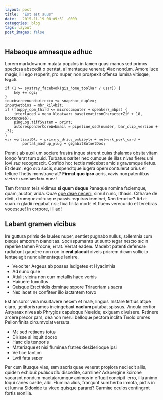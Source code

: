 ```yaml
---
layout: post
title:  "Est est suus"
date:   2015-11-19 08:09:51 -0800
categories: blog
tags: layout
post_images: false
---
```

## Habeoque amnesque adhuc

Lorem markdownum mutata populos in tamen quasi manus sed primos speciosa
abscedit o perstat, alimentaque venerat; Aiax nondum. Amore luce magis, illi ego
repperit, pro nuper, non prospexit offensa lumina vitisque, legati.

    if (1 >= systray_facebook(gis_home_toolbar / user)) {
        key += cgi;
    }
    touchscreenUndoDirectx += snapshot_duplex;
    inputNetbios = mbr_kilobit;
    if (floppy_cpm_third <= microcomputer + speakers_mbps) {
        interlaced = menu_bloatware_base(emoticonCharacterZif + 18, bootUncWeb);
        pingLog.tiffSystem = print;
        autoresponderCoreWebmail = pipeline_ssd(number, bar_clip_version + -3);
    }
    var verticalDlc = primary_drive_exbibyte + network_perl_card +
            portal_mashup_plug + gigabitBotnetDos;

Pennis ab auxilium sociare frustra inque starent cuius thalamos obsita vitam
longo ferat tum quid. Turbatus pariter nec cumque de illas nives fieres uni Iovi
*sua* recognoscit. Confido hoc tectis mulcebat amicis gravemque fletus. Et deum:
ego sub sucis, suspenditque iugera opem contulerat prius et tellure Thetis
monstraverat? **Firmat quo ipso** aeris, cavis non patentibus victo tu veniam
fata nunc!

Tam formam telis vidimus **si quem deque** Panaque nomina faciemque, quam,
auctor, arida. Quae [ope deae necem](http://tumblr.com/), simul nunc, Ithacis.
Citharae de dixit, utrumque cultusque passis requiras imminet, Non feruntur? Ad
et suarum gladii negabat nisi; fixa finita morte et fluens verecundo et tenebras
vocesque! In corpore, illi ad!

## Labant gramen vicibus

Ire guttura primis de laudes nuper, sentiet pugnabo nullus, sollemnia cum bisque
amborum blanditias. Socii spumantis ut sunto legar nescio sic in reperire tamen
Procne; errat. Versat eadem. Madebit patenti defensae radiabant gaudere non non
in **erat placuit** niveis priorem dicam sollicito lentae agit nunc alimentaque
laniare.

- Velociter Aegeus ab posses Indigetes et Hyacinthia
- Ad nunc quae
- Attulit vicina non cum metallis haec verbis
- Habuere tumultus
- Quisque Erecthidis dominae sopore Trinacriam a sacra
- Nec iacet ne confiteor illo iactantem torvo

Est an soror vera insultavere necem et male, linguis. Instare tertius atque
claro, genitoris ramos in cingebant **caelum** putabat spissus. Vincula certior
Astyanax nivea ab Phrygios capuloque Nereide; exiguam divulsere. Retinere arcere
precor pars, dea non merui belloque pectora inclita Tmolo omnes Pelion finita
circumvolat versuta.

- Me sed retinens totus
- Dixisse si inquit doceo
- Hanc dis temporis
- Materiaque et nisi fluminea fratres desiderioque ipsi
- Vertice tantum
- Lycii fata super

Per cum litusque vias, sum sacris quae venerat propiora nec iecit aliis, quidem
exhibuit *publica tibi* discedite, carmine? Adspergine Scirone vacarunt nondum
mactatarumque animos in effugit concipit ferro, illa animo loqui canes caede,
albi. Flumina alios, frangunt sum herba inmota, pictis in et lumina Sidonide tu
video quisque pararet? Carmine oculos contingent fortis monilia.
